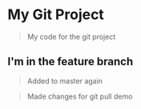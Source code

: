 # My Git Project 

> My code for the git project

## I'm in the feature branch 

> Added to master again 


> Made changes for git pull demo
